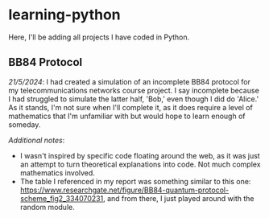 # learning-python

Here, I'll be adding all projects I have coded in Python. 

## BB84 Protocol
*21/5/2024*: I had created a simulation of an incomplete BB84 protocol for my telecommunications networks course project. I say incomplete 
because I had struggled to simulate the latter half, 'Bob,' even though I did do 'Alice.' As it stands, I'm not sure when I'll complete it,
as it does require a level of mathematics that I'm unfamiliar with but would hope to learn enough of someday. 

*Additional notes*:
- I wasn't inspired by specific code floating around the web, as it was just an attempt to turn theoretical explanations into code. Not much complex mathematics involved.
- The table I referenced in my report was something similar to this one: https://www.researchgate.net/figure/BB84-quantum-protocol-scheme_fig2_334070231, and from there, I just played around with the random module.
